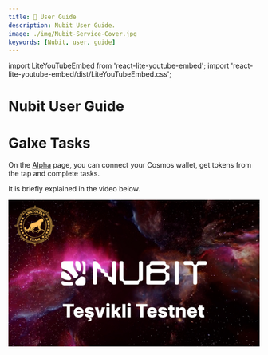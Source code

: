 ```yaml
---
title: 👤 User Guide
description: Nubit User Guide.
image: ./img/Nubit-Service-Cover.jpg
keywords: [Nubit, user, guide]
---
```

import LiteYouTubeEmbed from 'react-lite-youtube-embed';
import 'react-lite-youtube-embed/dist/LiteYouTubeEmbed.css';

# Nubit User Guide

# Galxe Tasks

On the [Alpha](https://alpha.nubit.org/) page, you can connect your Cosmos wallet, get tokens from the tap and complete tasks.

It is briefly explained in the video below.

<div className="video-container">
<LiteYouTubeEmbed
    id="okjrbxwG0Hs"
    params="autoplay=1&autohide=1&showinfo=0&rel=0"
    title="Nubit Teşvikli Testnet (Faz 1)"
    poster="hqdefault"
    webp
/>
</div>

[![Watch the video](./../../../i18n/tr/docusaurus-plugin-content-docs/current/Testnet/nubit/img/video-1.jpg)](https://youtu.be/okjrbxwG0Hs?si=PsKKL85TOkN6vvsd)

